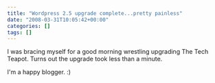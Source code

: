 ```yaml
---
title: "Wordpress 2.5 upgrade complete...pretty painless"
date: "2008-03-31T10:05:42+00:00"
categories: []
tags: []
---
```


I was bracing myself for a good morning wrestling upgrading The Tech Teapot. Turns out the upgrade took less than a minute.

I'm a happy blogger. :)
